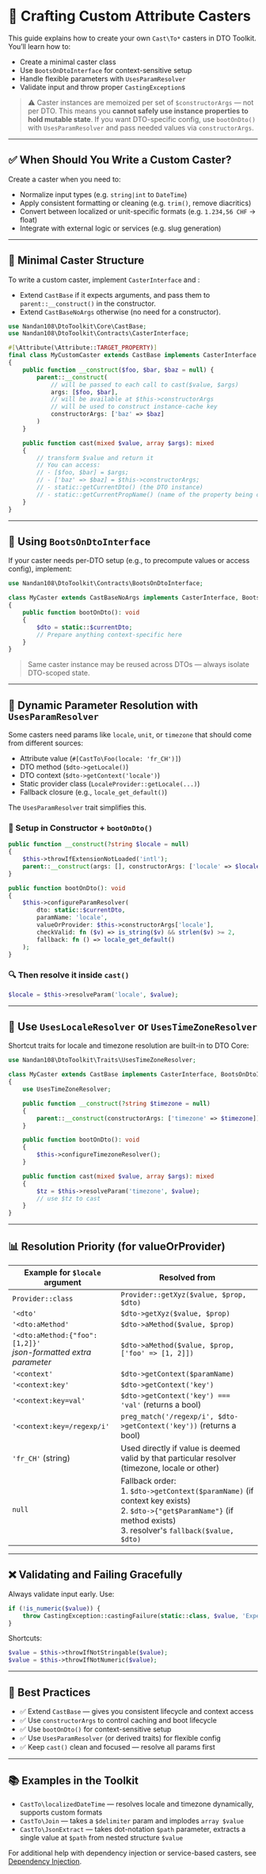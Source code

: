 # 🧪 Crafting Custom Attribute Casters

This guide explains how to create your own `Cast\To*` casters in DTO Toolkit. You’ll learn how to:

- Create a minimal caster class
- Use `BootsOnDtoInterface` for context-sensitive setup
- Handle flexible parameters with `UsesParamResolver`
- Validate input and throw proper `CastingException`s

> ⚠️ Caster instances are memoized per set of `$constructorArgs` — not per DTO.
> This means you **cannot safely use instance properties to hold mutable state**.
> If you want DTO-specific config, use `bootOnDto()` with `UsesParamResolver` and pass needed values via `constructorArgs`.

---

## ✅ When Should You Write a Custom Caster?

Create a caster when you need to:

- Normalize input types (e.g. `string|int` to `DateTime`)
- Apply consistent formatting or cleaning (e.g. `trim()`, remove diacritics)
- Convert between localized or unit-specific formats (e.g. `1.234,56 CHF` → float)
- Integrate with external logic or services (e.g. slug generation)

---

## 🧱 Minimal Caster Structure

To write a custom caster, implement `CasterInterface` and :
- Extend `CastBase` if it expects arguments, and pass them to `parent::__construct()` in the constructor.
- Extend `CastBaseNoArgs` otherwise (no need for a constructor).

```php
use Nandan108\DtoToolkit\Core\CastBase;
use Nandan108\DtoToolkit\Contracts\CasterInterface;

#[\Attribute(\Attribute::TARGET_PROPERTY)]
final class MyCustomCaster extends CastBase implements CasterInterface
{
    public function __construct($foo, $bar, $baz = null) {
        parent::__construct(
            // will be passed to each call to cast($value, $args)
            args: [$foo, $bar],
            // will be available at $this->constructorArgs
            // will be used to construct instance-cache key
            constructorArgs: ['baz' => $baz]
        )
    }

    public function cast(mixed $value, array $args): mixed
    {
        // transform $value and return it
        // You can access:
        // - [$foo, $bar] = $args;
        // - ['baz' => $baz] = $this->constructorArgs;
        // - static::getCurrentDto() (the DTO instance)
        // - static::getCurrentPropName() (name of the property being cast)
    }
}
```

---

## 🚀 Using `BootsOnDtoInterface`

If your caster needs per-DTO setup (e.g., to precompute values or access config), implement:

```php
use Nandan108\DtoToolkit\Contracts\BootsOnDtoInterface;

class MyCaster extends CastBaseNoArgs implements CasterInterface, BootsOnDtoInterface
{
    public function bootOnDto(): void
    {
        $dto = static::$currentDto;
        // Prepare anything context-specific here
    }
}
```

> Same caster instance may be reused across DTOs — always isolate DTO-scoped state.

---

## 🧩 Dynamic Parameter Resolution with `UsesParamResolver`

Some casters need params like `locale`, `unit`, or `timezone` that should come from different sources:

- Attribute value (`#[CastTo\Foo(locale: 'fr_CH')]`)
- DTO method (`$dto->getLocale()`)
- DTO context (`$dto->getContext('locale')`)
- Static provider class (`LocaleProvider::getLocale(...)`)
- Fallback closure (e.g., `locale_get_default()`)

The `UsesParamResolver` trait simplifies this.

### 🔧 Setup in Constructor + `bootOnDto()`

```php
public function __construct(?string $locale = null)
{
    $this->throwIfExtensionNotLoaded('intl');
    parent::__construct(args: [], constructorArgs: ['locale' => $locale]);
}

public function bootOnDto(): void
{
    $this->configureParamResolver(
        dto: static::$currentDto,
        paramName: 'locale',
        valueOrProvider: $this->constructorArgs['locale'],
        checkValid: fn ($v) => is_string($v) && strlen($v) >= 2,
        fallback: fn () => locale_get_default()
    );
}
```

### 🔍 Then resolve it inside `cast()`

```php
$locale = $this->resolveParam('locale', $value);
```

---

## 🎯 Use `UsesLocaleResolver` or `UsesTimeZoneResolver`

Shortcut traits for locale and timezone resolution are built-in to DTO Core:

```php
use Nandan108\DtoToolkit\Traits\UsesTimeZoneResolver;

class MyCaster extends CastBase implements CasterInterface, BootsOnDtoInterface
{
    use UsesTimeZoneResolver;

    public function __construct(?string $timezone = null)
    {
        parent::__construct(constructorArgs: ['timezone' => $timezone]);
    }

    public function bootOnDto(): void
    {
        $this->configureTimezoneResolver();
    }

    public function cast(mixed $value, array $args): mixed
    {
        $tz = $this->resolveParam('timezone', $value);
        // use $tz to cast
    }
}
```

---

## 📊 Resolution Priority (for valueOrProvider)

| Example for `$locale` argument               | Resolved from                                                  |
|--------------------|-----------------------------------------------------------------|
| `Provider::class`  | `Provider::getXyz($value, $prop, $dto)`                   |
| `'<dto'`           | `$dto->getXyz($value, $prop)`                                          |
| `'<dto:aMethod'`   | `$dto->aMethod($value, $prop)`                                         |
| `'<dto:aMethod:{"foo":[1,2]}'`<br>*json-formatted extra parameter* | `$dto->aMethod($value, $prop, ['foo' => [1, 2]])`                                         |
| `'<context'`       | `$dto->getContext($paramName)`                                 |
| `'<context:key'`       | `$dto->getContext('key')`                                 |
| `'<context:key=val'`   | `$dto->getContext('key') === 'val'` (returns a bool)                    |
| `'<context:key=/regexp/i'`   | `preg_match('/regexp/i', $dto->getContext('key'))` (returns a bool)                    |
| `'fr_CH'` (string) | Used directly if value is deemed valid by that particular resolver (timezone, locale or other) |
| `null`                 | Fallback order:<br>1. `$dto->getContext($paramName)` (if context key exists)<br>2. `$dto->{"get$ParamName"}` (if method exists)<br>3. resolver's `fallback($value, $dto)`   |

---

## ❌ Validating and Failing Gracefully

Always validate input early. Use:

```php
if (!is_numeric($value)) {
    throw CastingException::castingFailure(static::class, $value, 'Expected a numeric value');
}
```

Shortcuts:

```php
$value = $this->throwIfNotStringable($value);
$value = $this->throwIfNotNumeric($value);
```

---

## 🧪 Best Practices

- ✅ Extend `CastBase` — gives you consistent lifecycle and context access
- ✅ Use `constructorArgs` to control caching and boot lifecycle
- ✅ Use `bootOnDto()` for context-sensitive setup
- ✅ Use `UsesParamResolver` (or derived traits) for flexible config
- ✅ Keep `cast()` clean and focused — resolve all params first

---

## 📚 Examples in the Toolkit

- `CastTo\localizedDateTime` — resolves locale and timezone dynamically, supports custom formats
- `CastTo\Join` — takes a `$delimiter` param and implodes `array $value`
- `CastTo\JsonExtract` — takes dot-notation `$path` parameter, extracts a single value at `$path` from nested structure `$value`

For additional help with dependency injection or service-based casters, see [Dependency Injection](DI.md).
